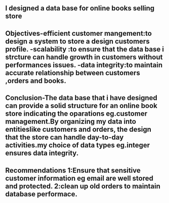 ## I designed a data base for online books selling store
## Objectives-efficient customer mangement:to design a system to store a design customers profile.                                                                                       -scalability :to ensure that the data base i strcture can handle growth in customers without performances issues.                                                          -data integrity:to maintain accurate relationship between customers ,orders and books.
## Conclusion-The data base that i have designed  can provide a solid structure for an online book store indicating the oparations eg.customer management.By organizing my data into entitieslike customers and orders, the design that the store can handle day-to-day activities.my choice of data types eg.integer ensures data integrity.
## Recommendations 1:Ensure that sensitive customer information eg email are well stored and protected.                                                                                       2:clean up old orders to maintain database performace.
